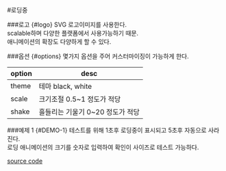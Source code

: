 #로딩중

###로고 {#logo}
SVG 로고이미지를 사용한다.<br>
scalable하며 다양한 플랫폼에서 사용가능하기 때문.<br>
애니메이션의 확장도 다양하게 할 수 있다.


###옵션 {#options}
몇가지 옵션을 주어 커스터마이징이 가능하게 한다.

| option | desc                             |
|--------|----------------------------------|
| theme  | 테마 black, white                 |
| scale  | 크기조절 0.5~1 정도가 적당            |
| shake  | 흘들리는 기울기 0~20 정도가 적당        |


###예제 1 {#DEMO-1}
테스트를 위해 1초후 로딩중이 표시되고 5초후 자동으로 사라진다.<br>
로딩 애니메이션의 크기를 숫자로 입력하여 확인이 사이즈로 테스트 가능하다.

[source code](https://jsfiddle.net/deerpark/nkxyqnk6/#height=600)

